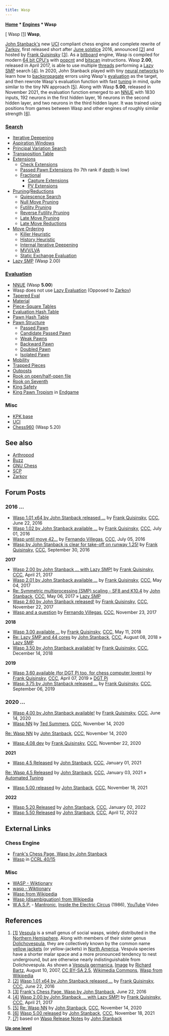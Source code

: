 ```yaml
---
title: Wasp
---
```

**[Home](Home "Home") \* [Engines](Engines "Engines") \* Wasp**



[ Wasp <a id="cite-note-1" href="#cite-ref-1">[1]</a>
**Wasp**,  

[John Stanback's](John_Stanback "John Stanback") new [UCI](UCI "UCI") compliant chess engine and complete rewrite of [Zarkov](Zarkov "Zarkov"), first released short after [June solstice](https://en.wikipedia.org/wiki/June_solstice) 2016, announced <a id="cite-note-2" href="#cite-ref-2">[2]</a> and hosted by [Frank Quisinsky](Frank_Quisinsky "Frank Quisinsky") <a id="cite-note-3" href="#cite-ref-3">[3]</a>. As a [bitboard](Bitboards "Bitboards") engine, Wasp is compiled for modern [64 bit CPU's](X86-64 "X86-64") with [popcnt](Population_Count "Population Count") and [bitscan](BitScan "BitScan") instructions. Wasp **2.00**, released in April 2017, is able to use multiple [threads](Thread "Thread") performing a [Lazy SMP](Lazy_SMP "Lazy SMP") search <a id="cite-note-4" href="#cite-ref-4">[4]</a>. 
In 2020, John Stanback played with tiny [neural networks](Neural_Networks "Neural Networks") to learn how to [backpropagate](Neural_Networks#Backpropagation "Neural Networks") errors using Wasp's [evaluation](Evaluation "Evaluation") as the target, and then rewrote Wasp's evaluation function with fast [tuning](Automated_Tuning "Automated Tuning") in mind, quite similar to the tiny NN approach <a id="cite-note-5" href="#cite-ref-5">[5]</a>. Along with Wasp **5.00**, released in November 2021, the evaluation function emerged to an [NNUE](NNUE "NNUE") with 1830 inputs, 192 neurons in the first hidden layer, 16 neurons in the second hidden layer, and two neurons in the third hidden layer. It was trained using positions from games between Wasp and other engines of roughly similar strength <a id="cite-note-6" href="#cite-ref-6">[6]</a>. 



### [Search](Search "Search")


* [Iterative Deepening](Iterative_Deepening "Iterative Deepening")
* [Aspiration Windows](Aspiration_Windows "Aspiration Windows")
* [Principal Variation Search](Principal_Variation_Search "Principal Variation Search")
* [Transposition Table](Transposition_Table "Transposition Table")
* [Extensions](Extensions "Extensions")
	+ [Check Extensions](Check_Extensions "Check Extensions")
	+ [Passed Pawn Extensions](Passed_Pawn_Extensions "Passed Pawn Extensions") (to 7th rank if [depth](Depth "Depth") is low)
	+ [Fractional](Extensions#FractionalExtensions "Extensions")
		- [Capture Extensions](Capture_Extensions "Capture Extensions")
		- [PV Extensions](PV_Extensions "PV Extensions")
* [Pruning](Pruning "Pruning")/[Reductions](Reductions "Reductions")
	+ [Quiescence Search](Quiescence_Search "Quiescence Search")
	+ [Null Move Pruning](Null_Move_Pruning "Null Move Pruning")
	+ [Futility Pruning](Futility_Pruning "Futility Pruning")
	+ [Reverse Futility Pruning](Reverse_Futility_Pruning "Reverse Futility Pruning")
	+ [Late Move Pruning](Futility_Pruning#MoveCountBasedPruning "Futility Pruning")
	+ [Late Move Reductions](Late_Move_Reductions "Late Move Reductions")
* [Move Ordering](Move_Ordering "Move Ordering")
	+ [Killer Heuristic](Killer_Heuristic "Killer Heuristic")
	+ [History Heuristic](History_Heuristic "History Heuristic")
	+ [Internal Iterative Deepening](Internal_Iterative_Deepening "Internal Iterative Deepening")
	+ [MVV/LVA](MVV-LVA "MVV-LVA")
	+ [Static Exchange Evaluation](Static_Exchange_Evaluation "Static Exchange Evaluation")
* [Lazy SMP](Lazy_SMP "Lazy SMP") (Wasp 2.00)


### [Evaluation](Evaluation "Evaluation")


* [NNUE](NNUE "NNUE") (Wasp **5.00**)
* Wasp does not use [Lazy Evaluation](Lazy_Evaluation "Lazy Evaluation") (Opposed to [Zarkov](Zarkov "Zarkov"))
* [Tapered Eval](Tapered_Eval "Tapered Eval")
* [Material](Material "Material")
* [Piece-Square Tables](Piece-Square_Tables "Piece-Square Tables")
* [Evaluation Hash Table](Evaluation_Hash_Table "Evaluation Hash Table")
* [Pawn Hash Table](Pawn_Hash_Table "Pawn Hash Table")
* [Pawn Structure](Pawn_Structure "Pawn Structure")
	+ [Passed Pawn](Passed_Pawn "Passed Pawn")
	+ [Candidate Passed Pawn](Candidate_Passed_Pawn "Candidate Passed Pawn")
	+ [Weak Pawns](Weak_Pawns "Weak Pawns")
	+ [Backward Pawn](Backward_Pawn "Backward Pawn")
	+ [Doubled Pawn](Doubled_Pawn "Doubled Pawn")
	+ [Isolated Pawn](Isolated_Pawn "Isolated Pawn")
* [Mobility](Mobility "Mobility")
* [Trapped Pieces](Trapped_Pieces "Trapped Pieces")
* [Outposts](Outposts "Outposts")
* [Rook on open/half-open file](Rook_on_Open_File "Rook on Open File")
* [Rook on Seventh](Rook_on_Seventh "Rook on Seventh")
* [King Safety](King_Safety "King Safety")
* [King Pawn Tropism](King_Pawn_Tropism "King Pawn Tropism") in [Endgame](Endgame "Endgame")


### Misc


* [KPK base](KPK "KPK")
* [UCI](UCI "UCI")
* [Chess960](Chess960 "Chess960") (Wasp 5.20)


## See also


* [Arthropod](Category:Arthropod "Category:Arthropod")
* [Buzz](Buzz "Buzz")
* [GNU Chess](GNU_Chess "GNU Chess")
* [SCP](SCP "SCP")
* [Zarkov](Zarkov "Zarkov")


## Forum Posts


### 2016 ...


* [Wasp 1.01 x64 by John Stanback released ...](http://www.talkchess.com/forum/viewtopic.php?t=60550) by [Frank Quisinsky](Frank_Quisinsky "Frank Quisinsky"), [CCC](CCC "CCC"), June 22, 2016
* [Wasp 1.02 by John Stanback available ...](http://www.talkchess.com/forum/viewtopic.php?t=60667) by [Frank Quisinsky](Frank_Quisinsky "Frank Quisinsky"), [CCC](CCC "CCC"), July 01, 2016
* [Wasp until move 42...](http://www.talkchess.com/forum/viewtopic.php?t=60694) by [Fernando Villegas](Fernando_Villegas "Fernando Villegas"), [CCC](CCC "CCC"), July 05, 2016
* [Wasp by John Stanback is clear for take-off on runway 1.25!](http://www.talkchess.com/forum/viewtopic.php?t=61560) by [Frank Quisinsky](Frank_Quisinsky "Frank Quisinsky"), [CCC](CCC "CCC"), September 30, 2016


**2017**



* [Wasp 2.00 by John Stanback ... with Lazy SMP!](http://www.talkchess.com/forum/viewtopic.php?t=63783) by [Frank Quisinsky](Frank_Quisinsky "Frank Quisinsky"), [CCC](CCC "CCC"), April 21, 2017
* [Wasp 2.01 by John Stanback available ...](http://www.talkchess.com/forum/viewtopic.php?t=63894) by [Frank Quisinsky](Frank_Quisinsky "Frank Quisinsky"), [CCC](CCC "CCC"), May 04, 2017
* [Re: Symmetric multiprocessing (SMP) scaling - SF8 and K10.4](http://www.talkchess.com/forum3/viewtopic.php?f=2&t=63903&start=13) by [John Stanback](John_Stanback "John Stanback"), [CCC](CCC "CCC"), May 06, 2017 » [Lazy SMP](Lazy_SMP "Lazy SMP")
* [Wasp 2.60 by John Stanback released!](http://www.talkchess.com/forum/viewtopic.php?t=65791) by [Frank Quisinsky](Frank_Quisinsky "Frank Quisinsky"), [CCC](CCC "CCC"), November 22, 2017
* [Wasp and a question](http://www.talkchess.com/forum/viewtopic.php?t=65805) by [Fernando Villegas](Fernando_Villegas "Fernando Villegas"), [CCC](CCC "CCC"), November 23, 2017


**2018**



* [Wasp 3.00 available ...](http://www.talkchess.com/forum3/viewtopic.php?f=2&t=67410) by [Frank Quisinsky](Frank_Quisinsky "Frank Quisinsky"), [CCC](CCC "CCC"), May 11, 2018
* [Re: Lazy SMP and 44 cores](http://www.talkchess.com/forum3/viewtopic.php?f=7&t=68154&start=7) by [John Stanback](John_Stanback "John Stanback"), [CCC](CCC "CCC"), August 08, 2018 » [Lazy SMP](Lazy_SMP "Lazy SMP")
* [Wasp 3.50 by John Stanback available!](http://www.talkchess.com/forum3/viewtopic.php?f=2&t=69256) by [Frank Quisinsky](Frank_Quisinsky "Frank Quisinsky"), [CCC](CCC "CCC"), December 14, 2018


**2019**



* [Wasp 3.60 available (for DGT Pi too, for chess computer lovers)](http://www.talkchess.com/forum3/viewtopic.php?f=2&t=70444) by [Frank Quisinsky](Frank_Quisinsky "Frank Quisinsky"), [CCC](CCC "CCC"), April 07, 2019 » [DGT Pi](DGT_Pi "DGT Pi")
* [Wasp 3.75 by John Stanback released ...](http://www.talkchess.com/forum3/viewtopic.php?f=2&t=71744) by [Frank Quisinsky](Frank_Quisinsky "Frank Quisinsky"), [CCC](CCC "CCC"), September 06, 2019


### 2020 ...


* [Wasp 4.00 by John Stanback available!](http://www.talkchess.com/forum3/viewtopic.php?f=2&t=74174) by [Frank Quisinsky](Frank_Quisinsky "Frank Quisinsky"), [CCC](CCC "CCC"), June 14, 2020
* [Wasp NN](http://www.talkchess.com/forum3/viewtopic.php?f=2&t=75794) by [Ted Summers](Ted_Summers "Ted Summers"), [CCC](CCC "CCC"), November 14, 2020


 [Re: Wasp NN](http://www.talkchess.com/forum3/viewtopic.php?f=2&t=75794&start=4) by [John Stanback](John_Stanback "John Stanback"), [CCC](CCC "CCC"), November 14, 2020
* [Wasp 4.08 dev](http://www.talkchess.com/forum3/viewtopic.php?f=2&t=75896) by [Frank Quisinsky](Frank_Quisinsky "Frank Quisinsky"), [CCC](CCC "CCC"), November 22, 2020


**2021**



* [Wasp 4.5 Released](http://www.talkchess.com/forum3/viewtopic.php?f=2&t=76205) by [John Stanback](John_Stanback "John Stanback"), [CCC](CCC "CCC"), January 01, 2021


 [Re: Wasp 4.5 Released](https://www.talkchess.com/forum3/viewtopic.php?f=2&t=76205&start=14) by [John Stanback](John_Stanback "John Stanback"), [CCC](CCC "CCC"), January 03, 2021 » [Automated Tuning](Automated_Tuning "Automated Tuning")
* [Wasp 5.00 released](https://www.talkchess.com/forum3/viewtopic.php?f=2&t=78687) by [John Stanback](John_Stanback "John Stanback"), [CCC](CCC "CCC"), November 18, 2021


**2022**



* [Wasp 5.20 Released](https://www.talkchess.com/forum3/viewtopic.php?f=2&t=79034) by [John Stanback](John_Stanback "John Stanback"), [CCC](CCC "CCC"), January 02, 2022
* [Wasp 5.50 Released](https://www.talkchess.com/forum3/viewtopic.php?f=2&t=79675) by [John Stanback](John_Stanback "John Stanback"), [CCC](CCC "CCC"), April 12, 2022


## External Links


### Chess Engine


* [Frank's Chess Page, Wasp by John Stanback](http://www.amateurschach.de/main/_wasp.htm)
* [Wasp](https://computerchess.org.uk/ccrl/4040/cgi/compare_engines.cgi?family=Wasp&print=Rating+list&print=Results+table&print=LOS+table&print=Ponder+hit+table&print=Eval+difference+table&print=Comopp+gamenum+table&print=Overlap+table&print=Score+with+common+opponents) in [CCRL 40/15](CCRL "CCRL")


### Misc


* [WASP - Wiktionary](https://en.wiktionary.org/wiki/WASP)
* [wasp - Wiktionary](https://en.wiktionary.org/wiki/wasp)
* [Wasp from Wikipedia](https://en.wikipedia.org/wiki/Wasp)
* [Wasp (disambiguation) from Wikipedia](https://en.wikipedia.org/wiki/Wasp_(disambiguation))
* [W.A.S.P.](https://en.wikipedia.org/wiki/W.A.S.P.) - [Mantronic](http://www.azlyrics.com/lyrics/wasp/mantronic.html), [Inside the Electric Circus](https://en.wikipedia.org/wiki/Inside_the_Electric_Circus) (1986), [YouTube](https://en.wikipedia.org/wiki/YouTube) Video


 
## References


1. <a id="cite-ref-1" href="#cite-note-1">[1]</a> [Vespula](https://en.wikipedia.org/wiki/Vespula) is a small genus of social wasps, widely distributed in the [Northern Hemisphere](https://en.wikipedia.org/wiki/Northern_Hemisphere). Along with members of their sister genus [Dolichovespula](https://en.wikipedia.org/wiki/Dolichovespula), they are collectively known by the common name [yellow jackets](https://en.wikipedia.org/wiki/Yellow_jacket) (or yellow-jackets) in [North America](https://en.wikipedia.org/wiki/North_America). Vespula species have a shorter malar space and a more pronounced tendency to nest underground, but are otherwise nearly indistinguishable from Dolichovespula. As shown a [Vespula germanica](https://en.wikipedia.org/wiki/Vespula_germanica), [Image](https://commons.wikimedia.org/wiki/File:Vespula_germanica_Richard_Bartz.jpg) by [Richard Bartz](https://commons.wikimedia.org/wiki/User:Richard_Bartz), August 10, 2007, [CC BY-SA 2.5](https://creativecommons.org/licenses/by-sa/2.5/deed.en), [Wikimedia Commons](https://en.wikipedia.org/wiki/Wikimedia_Commons), [Wasp from Wikipedia](https://en.wikipedia.org/wiki/Wasp)
2. <a id="cite-ref-2" href="#cite-note-2">[2]</a> [Wasp 1.01 x64 by John Stanback released ...](http://www.talkchess.com/forum/viewtopic.php?t=60550) by [Frank Quisinsky](Frank_Quisinsky "Frank Quisinsky"), [CCC](CCC "CCC"), June 22, 2016
3. <a id="cite-ref-3" href="#cite-note-3">[3]</a> [Frank's Chess Page, Wasp by John Stanback](http://www.amateurschach.de/main/_wasp.htm), June 22, 2016
4. <a id="cite-ref-4" href="#cite-note-4">[4]</a> [Wasp 2.00 by John Stanback ... with Lazy SMP!](http://www.talkchess.com/forum/viewtopic.php?t=63783) by [Frank Quisinsky](Frank_Quisinsky "Frank Quisinsky"), [CCC](CCC "CCC"), April 21, 2017
5. <a id="cite-ref-5" href="#cite-note-5">[5]</a> [Re: Wasp NN](http://www.talkchess.com/forum3/viewtopic.php?f=2&t=75794&start=4) by [John Stanback](John_Stanback "John Stanback"), [CCC](CCC "CCC"), November 14, 2020
6. <a id="cite-ref-6" href="#cite-note-6">[6]</a> [Wasp 5.00 released](https://www.talkchess.com/forum3/viewtopic.php?f=2&t=78687) by [John Stanback](John_Stanback "John Stanback"), [CCC](CCC "CCC"), November 18, 2021
7. <a id="cite-ref-7" href="#cite-note-7">[7]</a> based on [Wasp Release Notes](http://www.amateurschach.de/main/wasp/release_notes_101.txt) by [John Stanback](John_Stanback "John Stanback")

**[Up one level](Engines "Engines")**







 
